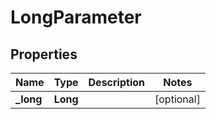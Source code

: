 # LongParameter

## Properties
Name | Type | Description | Notes
------------ | ------------- | ------------- | -------------
**_long** | **Long** |  |  [optional]
